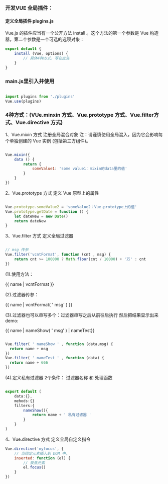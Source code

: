 ### 开发VUE 全局插件：

#### 定义全局插件 plugins.js
Vue.js 的插件应当有一个公开方法 install 。这个方法的第一个参数是 Vue 构造器，第二个参数是一个可选的选项对象：
```javascript
export default {
    install (Vue, options) {
        // 具体4种方式，写在此处
    }
}
```
### main.js里引入并使用
```javascript

import plugins from './plugins'
Vue.use(plugins)

```

### 4种方式：(VUe.minxin 方式、Vue.prototype 方式、Vue.filter方式、Vue.directive 方式)
1、Vue.mixin 方式
注册全局混合对象
注：请谨慎使用全局混入，因为它会影响每个单独创建的 Vue 实例 (包括第三方组件)。
```javascript

Vue.mixin({
    data () {
        return {
            someValue1: 'some value1：mixin的data里的值'
        }
    }
})

```

2、Vue.prototype 方式
定义 Vue 原型上的属性

```javascript

Vue.prototype.someValue2 = 'someValue2：Vue.prototype上的值'
Vue.prototype.getDate = function () {
    let dateNew = new Date()
    return dateNew
}
```
3、Vue.filter 方式
定义全局过滤器
```javascript

// msg 传参
Vue.filter('vcntFormat', function (cnt , msg) {
    return cnt >= 100000 ? Math.floor(cnt / 10000) + '万' : cnt
})

```

(1).使用方法：
<p>{{ name | vcntFormat }}</p>

(2).过滤器传参： 
<p>{{ name | vcntFormat( ' msg' ) }}</p>

(3).过滤器也可以串写多个：过滤器串写之后从前往后执行 然后把结果显示出来
demo:

<p>{{ name | nameShow( ' msg' ) | nameTest}}</p>

```javascript

Vue.filter( ' nameShow ' , function (data,msg) { 
  return name + msg
})
Vue.filter( ' nameTest ' , function (data) { 
  return name + 666
})

```

(4).定义私有过滤器
2个条件： 过滤器名称 和 处理函数
```javascript

export default (
    data:{},
    mehods:{}
    filters:{
        nameShow(){
            return name + ' 私有过滤器 '
        }
    }
)
```

4、Vue.directive 方式
定义全局自定义指令

```javascript
Vue.directive('myfocus', {
    // 当绑定元素插入到 DOM 中。
    inserted: function (el) {
        // 聚焦元素
        el.focus()
    }
})

```